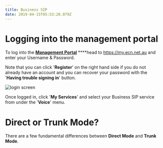 ```yaml
---
title: Business SIP
date: 2019-04-15T05:53:20.079Z
---
```

# Logging into the management portal

To log into the [**Management Portal**](https://my.ecn.net.au) ****head to https://my.ecn.net.au and enter your Username & Password.

Note that you can click '**Register**' on the right hand side if you do not already have an account and you can recover your password with the '**Having trouble signing in**' button.

![login screen](/images/screen-shot-2019-04-15-at-2.49.17-pm.png)

 

Once logged in, click '**My Services**' and select your Business SIP service from under the '**Voice**' menu.


# Direct or Trunk Mode?

There are a few fundamental differences between **Direct Mode** and **Trunk Mode**.


